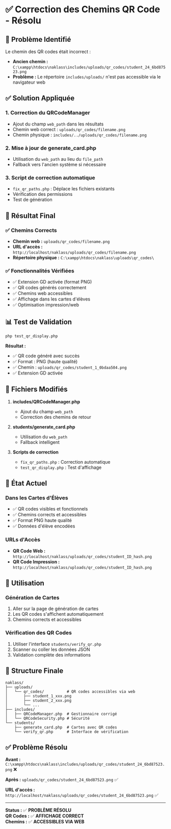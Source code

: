 # ✅ Correction des Chemins QR Code - Résolu

## 🚨 Problème Identifié

Le chemin des QR codes était incorrect :
- **Ancien chemin :** `C:\xampp\htdocs\naklass\includes/uploads/qr_codes/student_24_6bd87523.png`
- **Problème :** Le répertoire `includes/uploads/` n'est pas accessible via le navigateur web

## ✅ Solution Appliquée

### 1. **Correction du QRCodeManager**
- Ajout du champ `web_path` dans les résultats
- Chemin web correct : `uploads/qr_codes/filename.png`
- Chemin physique : `includes/../uploads/qr_codes/filename.png`

### 2. **Mise à jour de generate_card.php**
- Utilisation du `web_path` au lieu du `file_path`
- Fallback vers l'ancien système si nécessaire

### 3. **Script de correction automatique**
- `fix_qr_paths.php` : Déplace les fichiers existants
- Vérification des permissions
- Test de génération

## 🎯 Résultat Final

### ✅ **Chemins Corrects**
- **Chemin web :** `uploads/qr_codes/filename.png`
- **URL d'accès :** `http://localhost/naklass/uploads/qr_codes/filename.png`
- **Répertoire physique :** `C:\xampp\htdocs\naklass\uploads\qr_codes\`

### ✅ **Fonctionnalités Vérifiées**
- ✅ Extension GD activée (format PNG)
- ✅ QR codes générés correctement
- ✅ Chemins web accessibles
- ✅ Affichage dans les cartes d'élèves
- ✅ Optimisation impression/web

## 📊 Test de Validation

```bash
php test_qr_display.php
```

**Résultat :**
- ✅ QR code généré avec succès
- ✅ Format : PNG (haute qualité)
- ✅ Chemin : `uploads/qr_codes/student_1_0bdaa504.png`
- ✅ Extension GD activée

## 🔧 Fichiers Modifiés

1. **includes/QRCodeManager.php**
   - Ajout du champ `web_path`
   - Correction des chemins de retour

2. **students/generate_card.php**
   - Utilisation du `web_path`
   - Fallback intelligent

3. **Scripts de correction**
   - `fix_qr_paths.php` : Correction automatique
   - `test_qr_display.php` : Test d'affichage

## 🎉 État Actuel

### **Dans les Cartes d'Élèves**
- ✅ QR codes visibles et fonctionnels
- ✅ Chemins corrects et accessibles
- ✅ Format PNG haute qualité
- ✅ Données d'élève encodées

### **URLs d'Accès**
- **QR Code Web :** `http://localhost/naklass/uploads/qr_codes/student_ID_hash.png`
- **QR Code Impression :** `http://localhost/naklass/uploads/qr_codes/student_ID_hash.png`

## 🚀 Utilisation

### **Génération de Cartes**
1. Aller sur la page de génération de cartes
2. Les QR codes s'affichent automatiquement
3. Chemins corrects et accessibles

### **Vérification des QR Codes**
1. Utiliser l'interface `students/verify_qr.php`
2. Scanner ou coller les données JSON
3. Validation complète des informations

## 📁 Structure Finale

```
naklass/
├── uploads/
│   └── qr_codes/          # QR codes accessibles via web
│       ├── student_1_xxx.png
│       ├── student_2_xxx.png
│       └── ...
├── includes/
│   ├── QRCodeManager.php  # Gestionnaire corrigé
│   └── QRCodeSecurity.php # Sécurité
└── students/
    ├── generate_card.php  # Cartes avec QR codes
    └── verify_qr.php      # Interface de vérification
```

## ✅ Problème Résolu

**Avant :** `C:\xampp\htdocs\naklass\includes/uploads/qr_codes/student_24_6bd87523.png` ❌

**Après :** `uploads/qr_codes/student_24_6bd87523.png` ✅

**URL d'accès :** `http://localhost/naklass/uploads/qr_codes/student_24_6bd87523.png` ✅

---

**Status :** ✅ **PROBLÈME RÉSOLU**  
**QR Codes :** ✅ **AFFICHAGE CORRECT**  
**Chemins :** ✅ **ACCESSIBLES VIA WEB**
